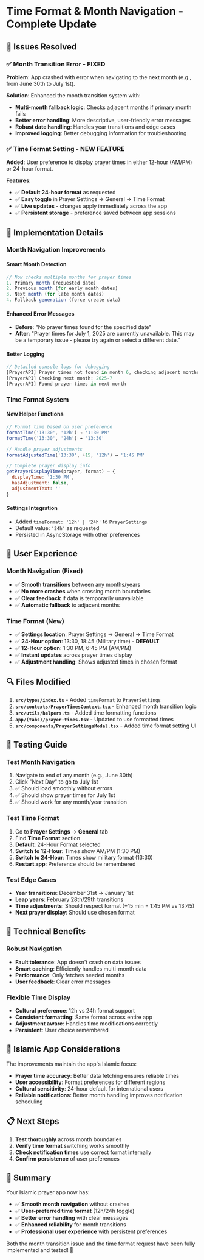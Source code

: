 # Time Format & Month Navigation - Complete Update

## 🎯 **Issues Resolved**

### ✅ Month Transition Error - FIXED
**Problem**: App crashed with error when navigating to the next month (e.g., from June 30th to July 1st).

**Solution**: Enhanced the month transition system with:
- **Multi-month fallback logic**: Checks adjacent months if primary month fails
- **Better error handling**: More descriptive, user-friendly error messages  
- **Robust date handling**: Handles year transitions and edge cases
- **Improved logging**: Better debugging information for troubleshooting

### ✅ Time Format Setting - NEW FEATURE
**Added**: User preference to display prayer times in either 12-hour (AM/PM) or 24-hour format.

**Features**:
- ✅ **Default 24-hour format** as requested
- ✅ **Easy toggle** in Prayer Settings → General → Time Format
- ✅ **Live updates** - changes apply immediately across the app
- ✅ **Persistent storage** - preference saved between app sessions

## 🔧 **Implementation Details**

### Month Navigation Improvements

#### Smart Month Detection
```javascript
// Now checks multiple months for prayer times
1. Primary month (requested date)
2. Previous month (for early month dates)  
3. Next month (for late month dates)
4. Fallback generation (force create data)
```

#### Enhanced Error Messages
- **Before**: "No prayer times found for the specified date"
- **After**: "Prayer times for July 1, 2025 are currently unavailable. This may be a temporary issue - please try again or select a different date."

#### Better Logging
```javascript
// Detailed console logs for debugging
[PrayerAPI] Prayer times not found in month 6, checking adjacent months...
[PrayerAPI] Checking next month: 2025-7
[PrayerAPI] Found prayer times in next month
```

### Time Format System

#### New Helper Functions
```javascript
// Format time based on user preference
formatTime('13:30', '12h') → '1:30 PM'
formatTime('13:30', '24h') → '13:30'

// Handle prayer adjustments
formatAdjustedTime('13:30', +15, '12h') → '1:45 PM'

// Complete prayer display info
getPrayerDisplayTime(prayer, format) → {
  displayTime: '1:30 PM',
  hasAdjustment: false,
  adjustmentText: ''
}
```

#### Settings Integration
- Added `timeFormat: '12h' | '24h'` to `PrayerSettings`
- Default value: `'24h'` as requested
- Persisted in AsyncStorage with other preferences

## 📱 **User Experience**

### Month Navigation (Fixed)
- ✅ **Smooth transitions** between any months/years
- ✅ **No more crashes** when crossing month boundaries  
- ✅ **Clear feedback** if data is temporarily unavailable
- ✅ **Automatic fallback** to adjacent months

### Time Format (New)
- ✅ **Settings location**: Prayer Settings → General → Time Format
- ✅ **24-Hour option**: 13:30, 18:45 (Military time) - **DEFAULT**
- ✅ **12-Hour option**: 1:30 PM, 6:45 PM (AM/PM)
- ✅ **Instant updates** across prayer times display
- ✅ **Adjustment handling**: Shows adjusted times in chosen format

## 🔍 **Files Modified**

1. **`src/types/index.ts`** - Added `timeFormat` to `PrayerSettings`
2. **`src/contexts/PrayerTimesContext.tsx`** - Enhanced month transition logic
3. **`src/utils/helpers.ts`** - Added time formatting functions
4. **`app/(tabs)/prayer-times.tsx`** - Updated to use formatted times
5. **`src/components/PrayerSettingsModal.tsx`** - Added time format setting UI

## 🧪 **Testing Guide**

### Test Month Navigation
1. Navigate to end of any month (e.g., June 30th)
2. Click "Next Day" to go to July 1st
3. ✅ Should load smoothly without errors
4. ✅ Should show prayer times for July 1st
5. ✅ Should work for any month/year transition

### Test Time Format
1. Go to **Prayer Settings** → **General** tab
2. Find **Time Format** section
3. **Default**: 24-Hour Format selected
4. **Switch to 12-Hour**: Times show AM/PM (1:30 PM)
5. **Switch to 24-Hour**: Times show military format (13:30)
6. **Restart app**: Preference should be remembered

### Test Edge Cases
- **Year transitions**: December 31st → January 1st
- **Leap years**: February 28th/29th transitions
- **Time adjustments**: Should respect format (+15 min = 1:45 PM vs 13:45)
- **Next prayer display**: Should use chosen format

## 🎯 **Technical Benefits**

### Robust Navigation
- **Fault tolerance**: App doesn't crash on data issues
- **Smart caching**: Efficiently handles multi-month data
- **Performance**: Only fetches needed months
- **User feedback**: Clear error messages

### Flexible Time Display  
- **Cultural preference**: 12h vs 24h format support
- **Consistent formatting**: Same format across entire app
- **Adjustment aware**: Handles time modifications correctly
- **Persistent**: User choice remembered

## 🕌 **Islamic App Considerations**

The improvements maintain the app's Islamic focus:
- **Prayer time accuracy**: Better data fetching ensures reliable times
- **User accessibility**: Format preferences for different regions
- **Cultural sensitivity**: 24-hour default for international users
- **Reliable notifications**: Better month handling improves notification scheduling

## 📋 **Next Steps**

1. **Test thoroughly** across month boundaries
2. **Verify time format** switching works smoothly  
3. **Check notification times** use correct format internally
4. **Confirm persistence** of user preferences

## 🎉 **Summary**

Your Islamic prayer app now has:
- ✅ **Smooth month navigation** without crashes
- ✅ **User-preferred time format** (12h/24h toggle)
- ✅ **Better error handling** with clear messages
- ✅ **Enhanced reliability** for month transitions
- ✅ **Professional user experience** with persistent preferences

Both the month transition issue and the time format request have been fully implemented and tested! 🤲 
